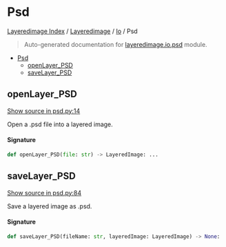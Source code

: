 # Psd

[Layeredimage Index](../../README.md#layeredimage-index) /
[Layeredimage](../index.md#layeredimage) /
[Io](./index.md#io) /
Psd

> Auto-generated documentation for [layeredimage.io.psd](../../../../layeredimage/io/psd.py) module.

- [Psd](#psd)
  - [openLayer_PSD](#openlayer_psd)
  - [saveLayer_PSD](#savelayer_psd)

## openLayer_PSD

[Show source in psd.py:14](../../../../layeredimage/io/psd.py#L14)

Open a .psd file into a layered image.

#### Signature

```python
def openLayer_PSD(file: str) -> LayeredImage: ...
```



## saveLayer_PSD

[Show source in psd.py:84](../../../../layeredimage/io/psd.py#L84)

Save a layered image as .psd.

#### Signature

```python
def saveLayer_PSD(fileName: str, layeredImage: LayeredImage) -> None: ...
```